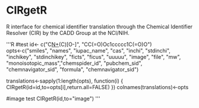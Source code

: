 CIRgetR
=======

R interface for chemical identifier translation through the Chemical Identifier Resolver (CIR) by the CADD Group at the NCI/NIH.


'''R
#test
id<- c("C[N+](C)(C)[O-]", "CC(=O)Oc1ccccc1C(=O)O")  	
opts<-c("smiles", "names", "iupac_name", "cas", "inchi", "stdinchi", "inchikey", "stdinchikey",
		"ficts", "ficus", "uuuuu", "image", "file", "mw", "monoisotopic_mass","chemspider_id",
		"pubchem_sid", "chemnavigator_sid", "formula", "chemnavigator_sid")		
		
translations<-sapply(1:length(opts), function(i)
	{
		CIRgetR(id=id,to=opts[i],return.all=FALSE)
	})
colnames(translations)<-opts	

#image test
CIRgetR(id,to="image")
'''
